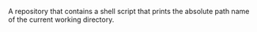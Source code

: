 A repository that contains a shell script that prints the absolute path name of the current working directory.
